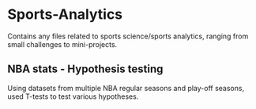 # Sports-Analytics
Contains any files related to sports science/sports analytics, ranging from small challenges to mini-projects. 

## NBA stats - Hypothesis testing

Using datasets from multiple NBA regular seasons and play-off seasons, used T-tests to test various hypotheses.  